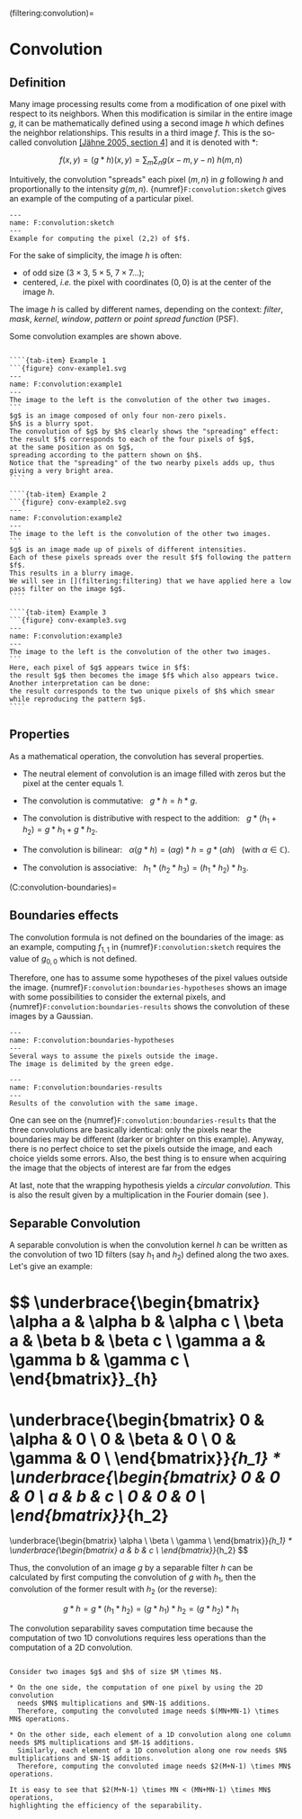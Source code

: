 (filtering:convolution)=
# Convolution


## Definition

Many image processing results come from a modification of one pixel with respect to its neighbors.
When this modification is similar in the entire image $g$,
it can be mathematically defined using a second image $h$ which defines the neighbor relationships.
This results in a third image $f$.
This is the so-called convolution [[Jähne 2005, section 4]](B:filtering:Jahne2005) and it is denoted with $*$:

<!-- dire également que ça modélise l'effet d'un instrument de mesure -->

$$
  f(x,y) = (g*h)(x,y) = \sum_m \sum_n g(x-m,y-n) \ h(m,n)
$$

Intuitively, the convolution "spreads" each pixel $(m,n)$ in $g$ following $h$ and proportionally to the intensity $g(m,n)$.
{numref}`F:convolution:sketch` gives an example of the computing of a particular pixel.

```{figure} convolution.png
---
name: F:convolution:sketch
---
Example for computing the pixel (2,2) of $f$.
```

For the sake of simplicity, the image $h$ is often:
* of odd size ($3\times3$, $5\times5$, $7\times7$...);
* centered, _i.e._ the pixel with coordinates $(0,0)$ is at the center of the image $h$.

The image $h$ is called by different names, depending on the context:
_filter_, _mask_, _kernel_, _window_, _pattern_ or _point spread function_ (PSF).

Some convolution examples are shown above.

`````{tab-set}

````{tab-item} Example 1
```{figure} conv-example1.svg
---
name: F:convolution:example1
---
The image to the left is the convolution of the other two images.
```
$g$ is an image composed of only four non-zero pixels.
$h$ is a blurry spot.
The convolution of $g$ by $h$ clearly shows the "spreading" effect:
the result $f$ corresponds to each of the four pixels of $g$,
at the same position as on $g$,
spreading according to the pattern shown on $h$.
Notice that the "spreading" of the two nearby pixels adds up, thus giving a very bright area.
````

````{tab-item} Example 2
```{figure} conv-example2.svg
---
name: F:convolution:example2
---
The image to the left is the convolution of the other two images.
```
$g$ is an image made up of pixels of different intensities.
Each of these pixels spreads over the result $f$ following the pattern $f$.
This results in a blurry image.
We will see in [](filtering:filtering) that we have applied here a low pass filter on the image $g$.
````

````{tab-item} Example 3
```{figure} conv-example3.svg
---
name: F:convolution:example3
---
The image to the left is the convolution of the other two images.
```
Here, each pixel of $g$ appears twice in $f$:
the result $g$ then becomes the image $f$ which also appears twice.
Another interpretation can be done:
the result corresponds to the two unique pixels of $h$ which smear while reproducing the pattern $g$.
````

`````


## Properties

As a mathematical operation, the convolution has several properties.

* The neutral element of convolution is an image filled with zeros but the pixel at the center equals 1.

* The convolution is commutative: &nbsp;
$g*h = h*g$.

* The convolution is distributive with respect to the addition: &nbsp;
$g*(h_1+h_2) = g*h_1 + g*h_2$.

* The convolution is bilinear: &nbsp;
$\alpha (g*h) = (\alpha g) * h = g * (\alpha h)$ &nbsp; (with $\alpha\in\mathbb{C}$).

* The convolution is associative: &nbsp;
$h_1*(h_2*h_3) = (h_1*h_2)*h_3$.



(C:convolution-boundaries)=
## Boundaries effects

The convolution formula is not defined on the boundaries of the image:
as an example, computing $f_{1,1}$ in {numref}`F:convolution:sketch` requires the value of $g_{0,0}$ which is not defined.

Therefore, one has to assume some hypotheses of the pixel values outside the image.
{numref}`F:convolution:boundaries-hypotheses` shows an image with some possibilities to consider the external pixels, and {numref}`F:convolution:boundaries-results` shows the convolution of these images by a Gaussian.

```{figure} boundaries-hypotheses.svg
---
name: F:convolution:boundaries-hypotheses
---
Several ways to assume the pixels outside the image.
The image is delimited by the green edge.
```

```{figure} boundaries-results.svg
---
name: F:convolution:boundaries-results
---
Results of the convolution with the same image.
```

One can see on the {numref}`F:convolution:boundaries-results` that the three convolutions are basically identical:
only the pixels near the boundaries may be different (darker or brighter on this example).
Anyway, there is no perfect choice to set the pixels outside the image, and each choice yields some errors.
Also, the best thing is to ensure when acquiring the image that the objects of interest are far from the edges

At last, note that the wrapping hypothesis yields a _circular convolution_.
This is also the result given by a multiplication in the Fourier domain (see [](filtering:fourier)).

## Separable Convolution

A separable convolution is when the convolution kernel $h$ can be written as the convolution of two 1D filters (say $h_1$ and $h_2$) defined along the two axes.
Let's give an example:

$$
  \underbrace{\begin{bmatrix}
    \alpha a & \alpha b & \alpha c \\
    \beta  a & \beta  b & \beta  c \\
    \gamma a & \gamma b & \gamma c \\
  \end{bmatrix}}_{h}
  =
  \underbrace{\begin{bmatrix}
    0 & \alpha & 0 \\
    0 & \beta & 0 \\
    0 & \gamma & 0 \\
  \end{bmatrix}}_{h_1}
  *
  \underbrace{\begin{bmatrix}
    0 & 0 & 0 \\
    a & b & c \\
    0 & 0 & 0 \\
    \end{bmatrix}}_{h_2}
  =
  \underbrace{\begin{bmatrix}
    \alpha \\
    \beta \\
    \gamma \\
  \end{bmatrix}}_{h_1}
  *
  \underbrace{\begin{bmatrix}
    a & b & c \\
    \end{bmatrix}}_{h_2}
$$

Thus, the convolution of an image $g$ by a separable filter $h$ can be calculated by first computing the convolution of $g$ with $h_1$, then the convolution of the former result with $h_2$ (or the reverse):

$$
  g * h = g * (h_1*h_2) = (g*h_1) * h_2 = (g*h_2) * h_1
$$

The convolution separability saves computation time because the computation of two 1D convolutions requires less operations than the computation of a 2D convolution.

<!-- Exemple pour des images $g$ et $h$ de taille $M \times N$~:

   | multiplications | additions

Sans séparabilité :
  $f(x,y) = \sum_m \sum_n g(x-m,y-n) h(m,n)$ | $MN$      | $MN-1$
  Pour tous les pixels $x,y$~:               | $(MN)^2$  | $MN(MN-1)$

  Avec séparabilité :
  $f_1(x,y) = \sum_m g(x-m,y) h_1(m)$        | $M$       | $M-1$
  $f(x,y) = \sum_n f_1(x,y-n) h_2(n)$        | $N$       | $N-1$
  Pour tous les pixels $x,y$~:               | $MN(M+N)$ | $MN(M+N-2)$ -->


```{dropdown} Proof

Consider two images $g$ and $h$ of size $M \times N$.

* On the one side, the computation of one pixel by using the 2D convolution
  needs $MN$ multiplications and $MN-1$ additions.
  Therefore, computing the convoluted image needs $(MN+MN-1) \times MN$ operations.

* On the other side, each element of a 1D convolution along one column needs $M$ multiplications and $M-1$ additions.
  Similarly, each element of a 1D convolution along one row needs $N$ multiplications and $N-1$ additions.
  Therefore, computing the convoluted image needs $2(M+N-1) \times MN$ operations.

It is easy to see that $2(M+N-1) \times MN < (MN+MN-1) \times MN$ operations,
highlighting the efficiency of the separability.

```